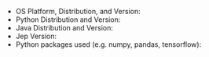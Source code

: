 - OS Platform, Distribution, and Version:
- Python Distribution and Version:
- Java Distribution and Version:
- Jep Version:
- Python packages used (e.g. numpy, pandas, tensorflow):

